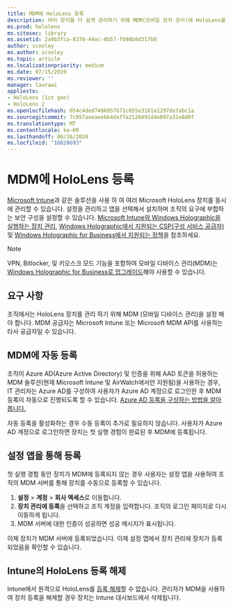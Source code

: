```yaml
---
title: MDM에 HoloLens 등록
description: 여러 장치를 더 쉽게 관리하기 위해 MDM(모바일 장치 관리)에 HoloLens를 등록합니다.
ms.prod: hololens
ms.sitesec: library
ms.assetid: 2a9b3fca-8370-44ec-8b57-fb98b8d317b0
author: scooley
ms.author: scooley
ms.topic: article
ms.localizationpriority: medium
ms.date: 07/15/2019
ms.reviewer: ''
manager: laurawi
appliesto:
- HoloLens (1st gen)
- HoloLens 2
ms.openlocfilehash: 054c4ded7496957671c055e3161a1297de7abc1a
ms.sourcegitcommit: 7c057aeeaeebb4daffa2120491d4e897a31e8d0f
ms.translationtype: MT
ms.contentlocale: ko-KR
ms.lasthandoff: 06/26/2020
ms.locfileid: "10828693"
---
```

# MDM에 HoloLens 등록

[Microsoft Intune](https://docs.microsoft.com/intune/windows-holographic-for-business)과 같은 솔루션을 사용 하 여 여러 Microsoft HoloLens 장치를 동시에 관리할 수 있습니다. 설정을 관리하고 앱을 선택해서 설치하며 조직의 요구에 부합하는 보안 구성을 설정할 수 있습니다. [Microsoft Intune와 Windows Holographic을 실행하는 장치 관리](https://docs.microsoft.com/intune/windows-holographic-for-business), [Windows Holographic에서 지원되는 CSP(구성 서비스 공급자)](https://msdn.microsoft.com/windows/hardware/commercialize/customize/mdm/configuration-service-provider-reference#hololens) 및 [Windows Holographic for Business에서 지원되는 정책](https://msdn.microsoft.com/windows/hardware/commercialize/customize/mdm/policy-configuration-service-provider#hololenspolicies)을 참조하세요.

> [!NOTE]
> VPN, Bitlocker, 및 키오스크 모드 기능을 포함하여 모바일 디바이스 관리(MDM)는 [Windows Holographic for Business로 업그레이드](hololens1-upgrade-enterprise.md)해야 사용할 수 있습니다.

## 요구 사항

 조직에서는 HoloLens 장치를 관리 하기 위해 MDM (모바일 디바이스 관리)을 설정 해야 합니다. MDM 공급자는 Microsoft Intune 또는 Microsoft MDM API를 사용하는 타사 공급자일 수 있습니다.

## MDM에 자동 등록

조직이 Azure AD(Azure Active Directory) 및 인증을 위해 AAD 토큰을 허용하는 MDM 솔루션(현재 Microsoft Intune 및 AirWatch에서만 지원됨)을 사용하는 경우, IT 관리자는 Azure AD를 구성하여 사용자가 Azure AD 계정으로 로그인한 후 MDM 등록이 자동으로 진행되도록 할 수 있습니다. [Azure AD 등록을 구성하는 방법을 알아봅니다.](https://docs.microsoft.com/mem/intune/enrollment/windows-enroll#enable-windows-10-automatic-enrollment)

자동 등록을 활성화하는 경우 수동 등록이 추가로 필요하지 않습니다. 사용자가 Azure AD 계정으로 로그인하면 장치는 첫 실행 경험이 완료된 후 MDM에 등록됩니다.

## 설정 앱을 통해 등록

 첫 실행 경험 동안 장치가 MDM에 등록되지 않는 경우 사용자는 설정 앱을 사용하여 조직의 MDM 서버를 통해 장치를 수동으로 등록할 수 있습니다.

1. **설정** > **계정** > **회사 액세스**로 이동합니다.
1. **장치 관리에 등록**을 선택하고 조직 계정을 입력합니다. 조직의 로그인 페이지로 다시 이동하게 됩니다.
1. MDM 서버에 대한 인증이 성공하면 성공 메시지가 표시됩니다.

이제 장치가 MDM 서버에 등록되었습니다. 이제 설정 앱에서 장치 관리에 장치가 등록되었음을 확인할 수 있습니다.

## Intune의 HoloLens 등록 해제

Intune에서 원격으로 HoloLens를 [등록 해제](https://docs.microsoft.com/intune-user-help/unenroll-your-device-from-intune-windows)할 수 없습니다. 관리자가 MDM을 사용하여 장치 등록을 해제할 경우 장치는 Intune 대시보드에서 삭제됩니다.
